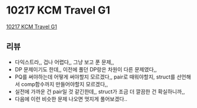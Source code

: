 # 10217 KCM Travel G1
[10217 KCM Travel G1](https://www.acmicpc.net/problem/10217)

## 리뷰

- 다익스트라,, 겁나 어렵다,, 그냥 보고 푼 문제,,
- DP 문제이기도 한데,, 이전에 풀던 DP랑은 차원이 다른 문제였다,,
- PQ를 써야하는데 어떻게 써야할지 모르겠다,, pair로 때워야할지, struct를 선언해서 comp함수까지 만들어야할지 모르겠다,,
- 실전에 가까운 건 pair일 것 같긴한데,, struct가 조금 더 깔끔한 건 확실하니까,,
- 다음에 이런 비슷한 문제 나오면 멋지게 풀어보겠다..
